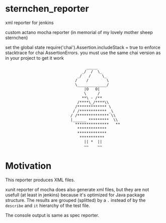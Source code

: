 sternchen_reporter
==================
xml reporter for jenkins

custom actano mocha reporter (in memorial of my lovely mother sheep sternchen)

set the global state require('chai').Assertion.includeStack = true
to enforce stacktrace for chai AssertionErrors.
you must use the same chai version as in your project to get it work


                                        _____
                                      _/  /  \_
                                    _/   /     \_
                                   /    /        \
                                   \_____________/
                                       |O   O|
                                       \     /
                                      **\ - /**
                                    /****\_/****\\
                                   /************* \
                                  / /************ _\
                                 / /************** \\
                                 |______ *********  \\
                                   ***************   **
                                    *************
                                    *************
                                     ***********
                                       || *  ||
                                       ~~    ~~


Motivation
====
This reporter produces XML files.

xunit reporter of mocha does also generate xml files, but they are not
usefull (at least in jenkins) because it's optimized for Java package structure.
The results are grouped (splitted) by a `.` instead of by the `describe` and `it`
hierarchy of the test file.



The console output is same as spec reporter.